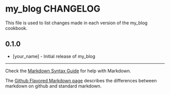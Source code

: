 my_blog CHANGELOG
=================

This file is used to list changes made in each version of the my_blog cookbook.

0.1.0
-----
- [your_name] - Initial release of my_blog

- - -
Check the [Markdown Syntax Guide](http://daringfireball.net/projects/markdown/syntax) for help with Markdown.

The [Github Flavored Markdown page](http://github.github.com/github-flavored-markdown/) describes the differences between markdown on github and standard markdown.
